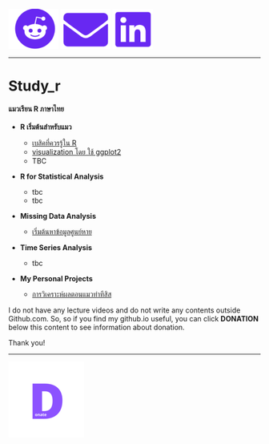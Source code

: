 [![Github](https://raw.githubusercontent.com/amaiesc/study_r/master/docs/github.png)](http://amaiesc.github.io/study_r)
[![E-mail](https://raw.githubusercontent.com/amaiesc/study_r/master/docs/email.png)](mailto::amaiesc@gmail.com)
[![Linkedin](https://raw.githubusercontent.com/amaiesc/study_r/master/docs/linkedin.png)](https://linkedin.com/in/sirinapa-amaie-churassamee-671a63109)
_________________________________________________________

# Study_r

#### แมวเรียน R ภาษาไทย ####

-   **R เริ่มต้นสำหรับแมว**

    -   [เบสิคที่ควรรู้ใน R](https://amaiesc.github.io/study_r/getting_to_know_R.html "Basic (you should know) in R")
    -   [visualization โดย ใช้ ggplot2](https://amaiesc.github.io/study_r/ggplot_knitmd.html)
    -   TBC

- **R for Statistical Analysis**
    - tbc
    - tbc

- **Missing Data Analysis**
    - [เริ่มต้นหาข้อมูลศูนย์หาย](http://amaiesc.github.io/study_r/missing.html)


- **Time Series Analysis**
    - tbc


- **My Personal Projects**
    - [การวิเคราะห์ผลตอนแมวทำทีสิส](https://amaiesc.github.io/study_r/script_thesis.html)

    

I do not have any lecture videos and do not write any contents outside Github.com. 
So, so if you find my github.io useful, you can click **DONATION** below this content to see information about donation.

Thank you!

_________________________________________________________
[![Donation](https://raw.githubusercontent.com/amaiesc/study_r/master/docs/donate150x150.png)](http://amaiesc.github.io/study_r/donation.html) 
